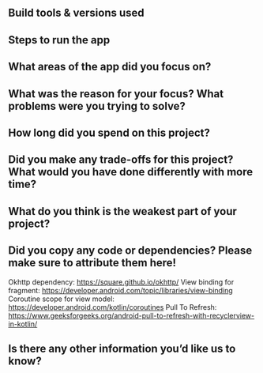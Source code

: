 ## Build tools & versions used

## Steps to run the app

## What areas of the app did you focus on?

## What was the reason for your focus? What problems were you trying to solve?

## How long did you spend on this project?

## Did you make any trade-offs for this project? What would you have done differently with more time?

## What do you think is the weakest part of your project?

## Did you copy any code or dependencies? Please make sure to attribute them here!
Okhttp dependency: https://square.github.io/okhttp/
View binding for fragment: https://developer.android.com/topic/libraries/view-binding
Coroutine scope for view model: https://developer.android.com/kotlin/coroutines
Pull To Refresh: https://www.geeksforgeeks.org/android-pull-to-refresh-with-recyclerview-in-kotlin/
## Is there any other information you’d like us to know?